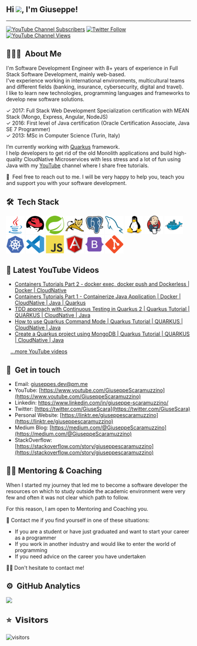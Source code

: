 
## Hi <img src="https://raw.githubusercontent.com/MartinHeinz/MartinHeinz/master/wave.gif" width="30px" style="max-width:100%;">, I'm Giuseppe!
---
[![YouTube Channel Subscribers](https://img.shields.io/youtube/channel/subscribers/UCV_YnKkwrO1UW6tbASuNaGw?label=Subscribers%20to%20my%20channel&style=social)](https://www.youtube.com/channel/UCV_YnKkwrO1UW6tbASuNaGw?sub_confirmation=1)
[![Twitter Follow](https://img.shields.io/twitter/follow/GiuseScara?style=social)](https://twitter.com/intent/follow?screen_name=GiuseScara)
[![YouTube Channel Views](https://img.shields.io/youtube/channel/views/UCV_YnKkwrO1UW6tbASuNaGw?label=Views%20on%20my%20channel&style=social)]((https://www.youtube.com/channel/UCV_YnKkwrO1UW6tbASuNaGw?sub_confirmation=1))

## 👨🏻‍💻 &nbsp;About Me
I'm Software Development Engineer with 8+ years of experience in Full Stack Software Development, mainly web-based. \
I've experience working in international environments, multicultural teams and different fields (banking, insurance, cybersecurity, digital and travel). \
I like to learn new technologies, programming languages and frameworks to develop new software solutions.

✓ 2017: Full Stack Web Development Specialization certification with MEAN Stack (Mongo, Express, Angular, NodeJS) \
✓ 2016: First level of Java certification (Oracle Certification Associate, Java SE 7 Programmer) \
✓ 2013: MSc in Computer Science (Turin, Italy)

I’m currently working with [Quarkus](https://quarkus.io/) framework. \
I help developers to get rid of the old Monolith applications and build high-quality CloudNative Microservices with less stress and a lot of fun using Java with my [YouTube](https://www.youtube.com/channel/UCV_YnKkwrO1UW6tbASuNaGw) channel where I share free tutorials.

💬 &nbsp;Feel free to reach out to me. I will be very happy to help you, teach you and support you with your software development.


## 🛠️ &nbsp;Tech Stack
<img src="https://github.com/devicons/devicon/blob/master/icons/java/java-original.svg" alt="java" width="50" height="50" /> <img src="https://github.com/devicons/devicon/blob/master/icons/redhat/redhat-original.svg" alt="redhat" width="50" height="50" /> <img src="https://github.com/devicons/devicon/blob/master/icons/spring/spring-original.svg" alt="spring" width="50" height="50" /> <img src="https://github.com/devicons/devicon/blob/master/icons/tomcat/tomcat-original.svg" alt="tomcat" width="50" height="50" /> <img src="https://github.com/devicons/devicon/blob/master/icons/postgresql/postgresql-original.svg" alt="postgresql" width="50" height="50" /> <img src="https://github.com/devicons/devicon/blob/master/icons/mysql/mysql-original.svg" alt="mysql" width="50" height="50" /> <img src="https://github.com/devicons/devicon/blob/master/icons/linux/linux-original.svg" alt="linux" width="50" height="50" /> <img src="https://github.com/devicons/devicon/blob/master/icons/jenkins/jenkins-original.svg" alt="jenkins" width="50" height="50" /> <img src="https://github.com/devicons/devicon/blob/master/icons/docker/docker-original.svg" alt="docker" width="50" height="50" /> <img src="https://github.com/devicons/devicon/blob/master/icons/kubernetes/kubernetes-plain.svg" alt="intellij" width="50" height="50" /> <img src="https://github.com/devicons/devicon/blob/master/icons/vscode/vscode-original.svg" alt="vscode" width="50" height="50" /> <img src="https://github.com/devicons/devicon/blob/master/icons/javascript/javascript-original.svg" alt="javascript" width="50" height="50" /> <img src="https://github.com/devicons/devicon/blob/master/icons/angularjs/angularjs-original.svg" alt="angularjs" width="50" height="50" /> <img src="https://github.com/devicons/devicon/blob/master/icons/bootstrap/bootstrap-plain.svg" alt="bootstrap" width="50" height="50" /> <img src="https://github.com/devicons/devicon/blob/master/icons/git/git-original.svg" alt="git" width="50" height="50" /> 

## :movie_camera: Latest YouTube Videos

<!-- YOUTUBE-VIDEOS-LIST:START -->
- [Containers Tutorials Part 2 - docker exec, docker push and Dockerless  | Docker | CloudNative](https://www.youtube.com/watch?v=QJhAPASHSRU)
- [Containers Tutorials Part 1 - Containerize Java Application | Docker | CloudNative | Java | Quarkus](https://www.youtube.com/watch?v=X7sGqwH6HOo)
- [TDD approach with Continuous Testing in Quarkus 2 | Quarkus Tutorial | QUARKUS | CloudNative | Java](https://www.youtube.com/watch?v=2ZC-f83GNfI)
- [How to use Quarkus Command Mode | Quarkus Tutorial | QUARKUS | CloudNative | Java](https://www.youtube.com/watch?v=xcwiPgy8-jY)
- [Create a Quarkus project using MongoDB | Quarkus Tutorial | QUARKUS | CloudNative | Java](https://www.youtube.com/watch?v=HTmecFdixgg)
<!-- YOUTUBE-VIDEOS-LIST:END -->

&nbsp; &nbsp;[...more YouTube videos](https://youtube.com/GiuseppeScaramuzzino)

## 💌 &nbsp;Get in touch
- Email: giuseppes.dev@pm.me
- YouTube: [https://www.youtube.com/GiuseppeScaramuzzino](https://www.youtube.com/GiuseppeScaramuzzino)
- Linkedin: https://www.linkedin.com/in/giuseppe-scaramuzzino/
- Twitter: [https://twitter.com/GiuseScara](https://twitter.com/GiuseScara)
- Personal Website: [https://linktr.ee/giuseppescaramuzzino](https://linktr.ee/giuseppescaramuzzino)
- Medium Blog: [https://medium.com/@GiuseppeScaramuzzino](https://medium.com/@GiuseppeScaramuzzino)
- StackOverflow: [https://stackoverflow.com/story/giuseppescaramuzzino](https://stackoverflow.com/story/giuseppescaramuzzino)

## 🧑‍💻 Mentoring & Coaching

When I started my journey that led me to become a software developer the resources on which to study outside the academic environment were very few and often it was not clear which path to follow.

For this reason, I am open to Mentoring and Coaching you.

📧  Contact me if you find yourself in one of these situations:

- If you are a student or have just graduated and want to start your career as a programmer
- If you work in another industry and would like to enter the world of programming
- If you need advice on the career you have undertaken

✍🏻 Don't hesitate to contact me!

## ⚙️ &nbsp;GitHub Analytics
<p>
<a href="https://github.com/GiuseppeScaramuzzino">
  <img height="180em" src="https://github-readme-stats-eight-theta.vercel.app/api?username=GiuseppeScaramuzzino&show_icons=true&theme=vue-dark&include_all_commits=true&count_private=true" />
</a>
</p>

## ⭐️ &nbsp;𝗩𝗶𝘀𝗶𝘁𝗼𝗿𝘀

![visitors](https://visitor-badge.glitch.me/badge?page_id=giuseppescaramuzzino)

<!--
**GiuseppeScaramuzzino/GiuseppeScaramuzzino** is a ✨ _special_ ✨ repository because its `README.md` (this file) appears on your GitHub profile.

Here are some ideas to get you started:

- 🔭 I’m currently working on ...
- 🌱 I’m currently learning ...
- 👯 I’m looking to collaborate on ...
- 🤔 I’m looking for help with ...
- 💬 Ask me about ...
- 📫 How to reach me: ...
- 😄 Pronouns: ...
- ⚡ Fun fact: ...
-->
